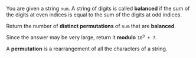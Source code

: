 You are given a string `num`. A string of digits is called **balanced** if the sum of the digits at even indices is equal to the sum of the digits at odd indices.

Return the number of **distinct permutations** of `num` that are **balanced**.

Since the answer may be very large, return it **modulo** <code>10<sup>9</sup> + 7</code>.

A **permutation** is a rearrangement of all the characters of a string.